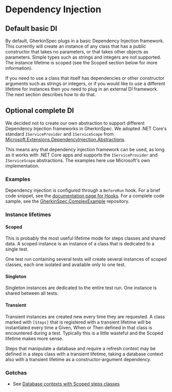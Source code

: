 # Dependency Injection

## Default basic DI

By default, GherkinSpec plugs in a basic Dependency Injection framework.  This currently will create an instance of any class that has a public constructor that takes no parameters, or that takes other objects as parameters.  Simple types such as strings and integers are not supported.  The instance lifetime is scoped (see the Scoped section below for more information).

If you need to use a class that itself has dependencies or other constructor arguments such as strings or integers, or if you would like to use a different lifetime for instances then you need to plug in an external DI framework.  The next section describes how to do that.

## Optional complete DI

We decided not to create our own abstraction to support different Dependency Injection frameworks in GherkinSpec.  We adopted .NET Core's standard `IServiceProvider` and `IServiceScope` from [Microsoft.Extensions.DependencyInjection.Abstractions](https://www.nuget.org/packages/Microsoft.Extensions.DependencyInjection.Abstractions/).

This means any that dependency injection framework can be used, as long as it works with .NET Core apps and supports the `IServiceProvider` and `IServiceScope` abstractions.  The examples here use Microsoft's own implementation.

### Examples

Dependency injection is configured through a `BeforeRun` hook.  For a brief code snippet, see the [documentation page for Hooks](Hooks.md).  For a complete code sample, see the [GherkinSpec.ComplexExample](https://github.com/GivePenny/GherkinSpec.ComplexExample) repository.

### Instance lifetimes

#### Scoped

This is probably the most useful lifetime mode for steps classes and shared data.  A scoped instance is an instance of a class that is dedicated to a single test.

One test run containing several tests will create several instances of scoped classes, each one isolated and available only to one test.

#### Singleton

Singleton instances are dedicated to the entire test run.  One instance is shared between all tests.

#### Transient

Transient instances are created new every time they are requested.  A class marked with `[Steps]` that is registered with a transient lifetime will be instantiated every time a Given, When or Then defined in that class is encountered during a test.  Typically this is a little wasteful and the Scoped lifetime makes more sense.

Steps that manipulate a database and require a refresh context may be defined in a steps class with a transient lifetime, taking a database context also with a transient lifetime as a constructor-argument dependency.

### Gotchas

* See [Database contexts with Scoped steps classes](DependencyInjection-DatabaseContexts.md)
